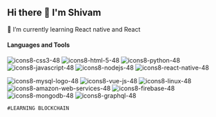 ## Hi there 👋 I'm Shivam
🌱 I’m currently learning React native and React
<!--
**shivs2000/shivs2000** is a ✨ _special_ ✨ repository because its `README.md` (this file) appears on your GitHub profile.

Here are some ideas to get you started:

- 🔭 I’m currently working on ...
- 🌱 I’m currently learning ...
- 👯 I’m looking to collaborate on ...
- 🤔 I’m looking for help with ...
- 💬 Ask me about ...
- 📫 How to reach me: ...
- 😄 Pronouns: ...
- ⚡ Fun fact: ...
-->
#### Languages and Tools
![icons8-css3-48](https://user-images.githubusercontent.com/43001208/130509605-4f75cc8d-6790-4218-8261-b4ad4763f99e.png)
![icons8-html-5-48](https://user-images.githubusercontent.com/43001208/130509673-56613a2f-b491-4c70-bc82-33bf6b4371a9.png)
![icons8-python-48](https://user-images.githubusercontent.com/43001208/130510083-1c1bb5aa-5014-4ef6-b1dd-10c548775b1e.png)
![icons8-javascript-48](https://user-images.githubusercontent.com/43001208/130510098-1eb8865e-4b21-402d-b82d-7b1abab2991a.png)
![icons8-nodejs-48](https://user-images.githubusercontent.com/43001208/130510260-6bdfcc5a-cc7a-46cf-86af-0b1b6a67b0e3.png)
![icons8-react-native-48](https://user-images.githubusercontent.com/43001208/130510638-fe2a1ccf-1b16-4edd-a362-13446d33756f.png)



![icons8-mysql-logo-48](https://user-images.githubusercontent.com/43001208/130508475-68ea2302-05ac-42d0-87f3-ab89b3117d8a.png)
![icons8-vue-js-48](https://user-images.githubusercontent.com/43001208/130509204-7d3cad39-b306-48ff-a803-71e0fed42103.png)
![icons8-linux-48](https://user-images.githubusercontent.com/43001208/130509236-dd12612d-b2fe-44f9-844c-f4e9565e2a7a.png)
![icons8-amazon-web-services-48](https://user-images.githubusercontent.com/43001208/130509254-5739023a-24b6-422c-abe7-967c3c0134d6.png)
![icons8-firebase-48](https://user-images.githubusercontent.com/43001208/130509269-19aed3b7-b930-44aa-800e-07b52b268b9e.png)
![icons8-mongodb-48](https://user-images.githubusercontent.com/43001208/130509284-3f0af20a-5a3f-4af3-8866-eb46f5335f9b.png)
![icons8-graphql-48](https://user-images.githubusercontent.com/43001208/130509302-03813bb8-0c35-42df-9907-fde0d00ef995.png)











`#LEARNING BLOCKCHAIN`

